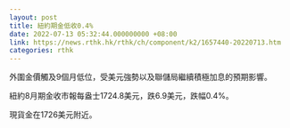 ```yaml
---
layout: post
title: 紐約期金低收0.4%
date: 2022-07-13 05:32:44.000000000 +08:00
link: https://news.rthk.hk/rthk/ch/component/k2/1657440-20220713.htm
categories: rthk
---
```


外圍金價觸及9個月低位，受美元強勢以及聯儲局繼續積極加息的預期影響。

紐約8月期金收市報每盎士1724.8美元，跌6.9美元，跌幅0.4%。

現貨金在1726美元附近。
